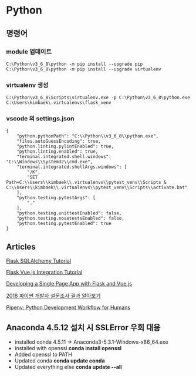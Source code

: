 # Python

## 명령어

### module 업데이트
```
C:\Python\v3_6_8\python -m pip install --upgrade pip
C:\Python\v3_6_8\python -m pip install --upgrade virtualenv
```

### virtualenv 생성
```
C:\Python\v3_6_8\Scripts\virtualenv.exe -p C:\Python\v3_6_8\python.exe C:\Users\kimbaek\.virtualenvs\flask_venv
```

### vscode 의 settings.json
```
{
    "python.pythonPath": "C:\\Python\\v3_6_8\\python.exe",
    "files.autoGuessEncoding": true,
    "python.linting.pylintEnabled": true,
    "python.linting.enabled": true,
    "terminal.integrated.shell.windows": "C:\\Windows\\System32\\cmd.exe",
    "terminal.integrated.shellArgs.windows": [
        "/K",
        "SET Path=C:\\Users\\kimbaek\\.virtualenvs\\pytest_venv\\Scripts & C:\\Users\\kimbaek\\.virtualenvs\\pytest_venv\\Scripts\\activate.bat"
    ],
    "python.testing.pytestArgs": [
        "."
    ],
    "python.testing.unittestEnabled": false,
    "python.testing.nosetestsEnabled": false,
    "python.testing.pytestEnabled": true
}
```

## Articles
[Flask SQLAlchemy Tutorial](https://kite.com/blog/python/flask-sqlalchemy-tutorial)

[Flask Vue.js Integration Tutorial](https://dev.to/michaelbukachi/flask-vue-js-integration-tutorial-2g90)

[Developing a Single Page App with Flask and Vue.js](https://testdriven.io/blog/developing-a-single-page-app-with-flask-and-vuejs/)

[2018 파이썬 개발자 설문조사 결과 알아보기](https://tariat.tistory.com/597)

[Pipenv: Python Development Workflow for Humans](https://github.com/pypa/pipenv)

## Anaconda 4.5.12 설치 시 SSLError 우회 대응
- installed conda 4.5.11 -> Anaconda3-5.3.1-Windows-x86_64.exe
- installed with openssl __conda install openssl__
- Added openssl to PATH
- Updated conda __conda update conda__
- Updated everything else __conda update --all__

